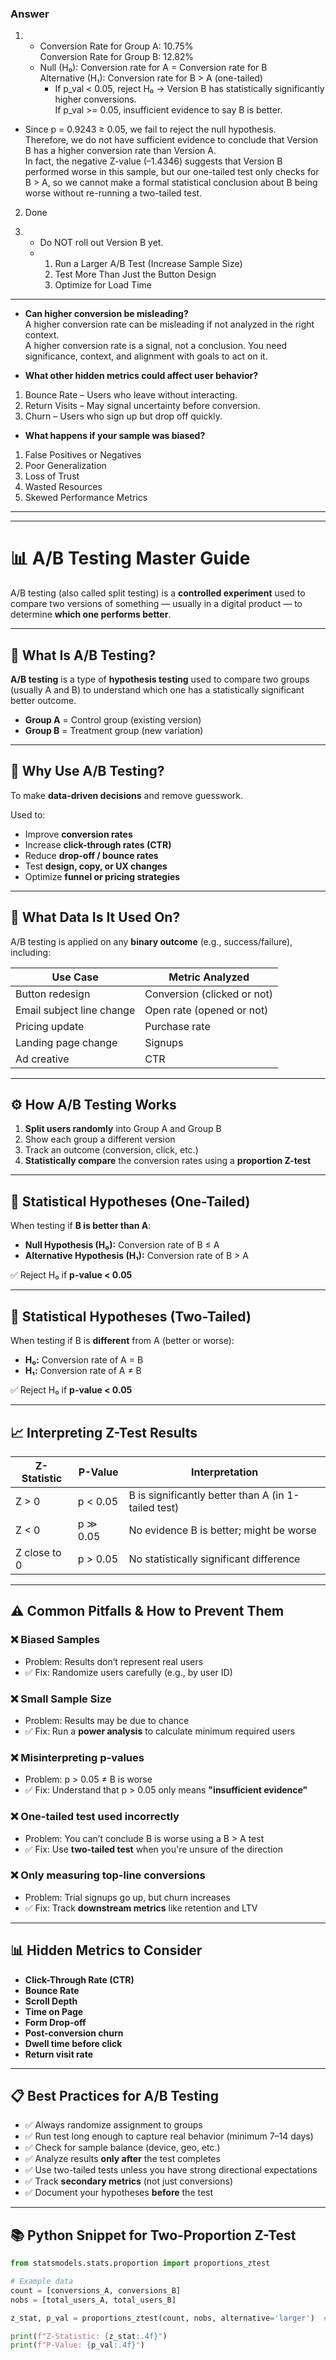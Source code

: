 ### Answer

1.  - Conversion Rate for Group A: 10.75%  
      Conversion Rate for Group B: 12.82%  
    - Null (H₀): Conversion rate for A = Conversion rate for B  
      Alternative (H₁): Conversion rate for B > A (one-tailed)  
        - If p_val < 0.05, reject H₀ → Version B has statistically significantly higher conversions.  
          If p_val >= 0.05, insufficient evidence to say B is better.   
- Since p = 0.9243 ≥ 0.05, we fail to reject the null hypothesis.  
Therefore, we do not have sufficient evidence to conclude that Version B has a higher conversion rate than Version A.  
In fact, the negative Z-value (–1.4346) suggests that Version B performed worse in this sample, but our one-tailed test only checks for B > A, so we cannot make a formal statistical conclusion about B being worse without re-running a two-tailed test.

2. Done

3.  - Do NOT roll out Version B yet.
    - 1. Run a Larger A/B Test (Increase Sample Size)
      2. Test More Than Just the Button Design
      3. Optimize for Load Time

---

- **Can higher conversion be misleading?**  
A higher conversion rate can be misleading if not analyzed in the right context.  
A higher conversion rate is a signal, not a conclusion.
You need significance, context, and alignment with goals to act on it.

- **What other hidden metrics could affect user behavior?**  
1. Bounce Rate – Users who leave without interacting.
2. Return Visits – May signal uncertainty before conversion.
3. Churn – Users who sign up but drop off quickly.

- **What happens if your sample was biased?**  
1. False Positives or Negatives
2. Poor Generalization
3. Loss of Trust
4. Wasted Resources
5. Skewed Performance Metrics

---
---

# 📊 A/B Testing Master Guide

A/B testing (also called split testing) is a **controlled experiment** used to compare two versions of something — usually in a digital product — to determine **which one performs better**.

---

## 🧠 What Is A/B Testing?

**A/B testing** is a type of **hypothesis testing** used to compare two groups (usually A and B) to understand which one has a statistically significant better outcome.

- **Group A** = Control group (existing version)
- **Group B** = Treatment group (new variation)

---

## 🎯 Why Use A/B Testing?

To make **data-driven decisions** and remove guesswork.

Used to:
- Improve **conversion rates**
- Increase **click-through rates (CTR)**
- Reduce **drop-off / bounce rates**
- Test **design, copy, or UX changes**
- Optimize **funnel or pricing strategies**

---

## 🧪 What Data Is It Used On?

A/B testing is applied on any **binary outcome** (e.g., success/failure), including:

| Use Case                        | Metric Analyzed             |
|----------------------------------|-----------------------------|
| Button redesign                 | Conversion (clicked or not) |
| Email subject line change       | Open rate (opened or not)   |
| Pricing update                  | Purchase rate               |
| Landing page change             | Signups                     |
| Ad creative                     | CTR                         |

---

## ⚙️ How A/B Testing Works

1. **Split users randomly** into Group A and Group B
2. Show each group a different version
3. Track an outcome (conversion, click, etc.)
4. **Statistically compare** the conversion rates using a **proportion Z-test**

---

## 🔬 Statistical Hypotheses (One-Tailed)

When testing if **B is better than A**:

- **Null Hypothesis (H₀):** Conversion rate of B ≤ A
- **Alternative Hypothesis (H₁):** Conversion rate of B > A

✅ Reject H₀ if **p-value < 0.05**

---

## 🔬 Statistical Hypotheses (Two-Tailed)

When testing if B is **different** from A (better or worse):

- **H₀:** Conversion rate of A = B
- **H₁:** Conversion rate of A ≠ B

✅ Reject H₀ if **p-value < 0.05**

---

## 📈 Interpreting Z-Test Results

| Z-Statistic | P-Value | Interpretation                                      |
|-------------|---------|-----------------------------------------------------|
| Z > 0       | p < 0.05 | B is significantly better than A (in 1-tailed test) |
| Z < 0       | p ≫ 0.05 | No evidence B is better; might be worse             |
| Z close to 0| p > 0.05 | No statistically significant difference             |

---

## ⚠️ Common Pitfalls & How to Prevent Them

### ❌ Biased Samples
- Problem: Results don’t represent real users
- ✅ Fix: Randomize users carefully (e.g., by user ID)

### ❌ Small Sample Size
- Problem: Results may be due to chance
- ✅ Fix: Run a **power analysis** to calculate minimum required users

### ❌ Misinterpreting p-values
- Problem: p > 0.05 ≠ B is worse
- ✅ Fix: Understand that p > 0.05 only means **"insufficient evidence"**

### ❌ One-tailed test used incorrectly
- Problem: You can’t conclude B is worse using a B > A test
- ✅ Fix: Use **two-tailed test** when you're unsure of the direction

### ❌ Only measuring top-line conversions
- Problem: Trial signups go up, but churn increases
- ✅ Fix: Track **downstream metrics** like retention and LTV

---

## 📊 Hidden Metrics to Consider

- **Click-Through Rate (CTR)**
- **Bounce Rate**
- **Scroll Depth**
- **Time on Page**
- **Form Drop-off**
- **Post-conversion churn**
- **Dwell time before click**
- **Return visit rate**

---

## 📋 Best Practices for A/B Testing

- ✅ Always randomize assignment to groups
- ✅ Run test long enough to capture real behavior (minimum 7–14 days)
- ✅ Check for sample balance (device, geo, etc.)
- ✅ Analyze results **only after** the test completes
- ✅ Use two-tailed tests unless you have strong directional expectations
- ✅ Track **secondary metrics** (not just conversions)
- ✅ Document your hypotheses **before** the test

---

## 📚 Python Snippet for Two-Proportion Z-Test

```python
from statsmodels.stats.proportion import proportions_ztest

# Example data
count = [conversions_A, conversions_B]
nobs = [total_users_A, total_users_B]

z_stat, p_val = proportions_ztest(count, nobs, alternative='larger')  # or 'two-sided'

print(f"Z-Statistic: {z_stat:.4f}")
print(f"P-Value: {p_val:.4f}")

